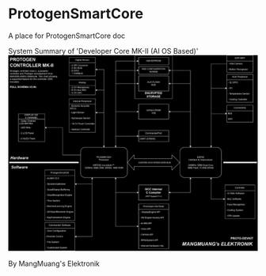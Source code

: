 # ProtogenSmartCore
A place for ProtogenSmartCore doc

System Summary of 'Developer Core MK-II (AI OS Based)'
![alt text](https://github.com/MangMuang/ProtogenSmartCore/blob/main/Image/ProtogenSmartBoardV2.0ba_inv.png?raw=true)

By MangMuang's Elektronik
